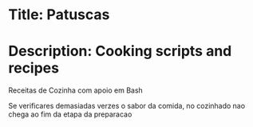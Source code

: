 # Title: Patuscas
# Description: Cooking scripts and recipes

Receitas de Cozinha com apoio em Bash

Se verificares demasiadas verzes o sabor da comida, no cozinhado nao chega ao fim da etapa da preparacao

